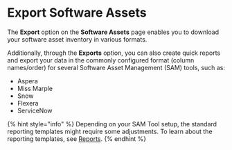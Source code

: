 # Export Software Assets

The **Export** option on the **Software Assets** page enables you to download your software asset inventory in various formats.&#x20;

Additionally, through the **Exports** option, you can also create quick reports and export your data in the commonly configured format (column names/order) for several Software Asset Management (SAM) tools, such as:

* Aspera
* Miss Marple
* Snow
* Flexera
* ServiceNow

{% hint style="info" %}
Depending on your SAM Tool setup, the standard reporting templates might require some adjustments. To learn about the reporting templates, see [Reports](../../other-tools/reports/).
{% endhint %}
